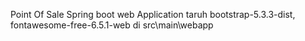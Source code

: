 Point Of Sale Spring boot web Application
taruh bootstrap-5.3.3-dist, fontawesome-free-6.5.1-web di src\main\webapp
